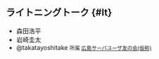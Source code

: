 ## ライトニングトーク {#lt}

* 森田浩平
[<i class="fa fa-link"></i>](http://mrt-k.github.io//)
[<i class="fa fa-facebook"></i>](https://www.facebook.com/mrtc0k)
[<i class="fa fa-twitter"></i>](https://twitter.com/mrtc0)
[<i class="fa fa-github"></i>](https://github.com/https://github.com/mrt-k)
* 岩崎圭太
[<i class="fa fa-facebook"></i>](https://www.facebook.com/iwasaki192)
* @takatayoshitake <small>所属 [広島サーバユーザ友の会(仮称)](http://server-h.github.io/)</small>
[<i class="fa fa-twitter"></i>](https://twitter.com/takatayoshitake)
